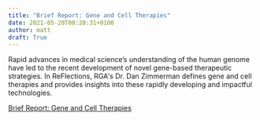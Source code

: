 ```yaml
---
title: "Brief Report: Gene and Cell Therapies"
date: 2021-05-20T00:20:31+0100
author: matt
draft: True
---
```

Rapid advances in medical science’s understanding of the human genome have led to the recent development of novel gene-based therapeutic strategies. In ReFlections, RGA's Dr. Dan Zimmerman defines gene and cell therapies and provides insights into these rapidly developing and impactful technologies.

[ Brief Report: Gene and Cell Therapies ]( https://www.rgare.com/knowledge-center/media/articles/brief-report-gene-and-cell-therapies )
